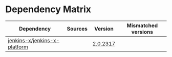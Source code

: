 # Dependency Matrix

Dependency | Sources | Version | Mismatched versions
---------- | ------- | ------- | -------------------
[jenkins-x/jenkins-x-platform](https://github.com/jenkins-x/jenkins-x-platform) |  | [2.0.2317](https://github.com/jenkins-x/jenkins-x-platform/releases/tag/v2.0.2317) | 
